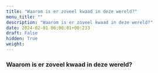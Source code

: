 ```yaml
---
title: "Waarom is er zoveel kwaad in deze wereld?"
menu_title: ""
description: "Waarom is er zoveel kwaad in deze wereld?"
date: 2024-02-01 06:00:01+00:233
draft: False
hidden: True
weight:
---
```

### Waarom is er zoveel kwaad in deze wereld?
